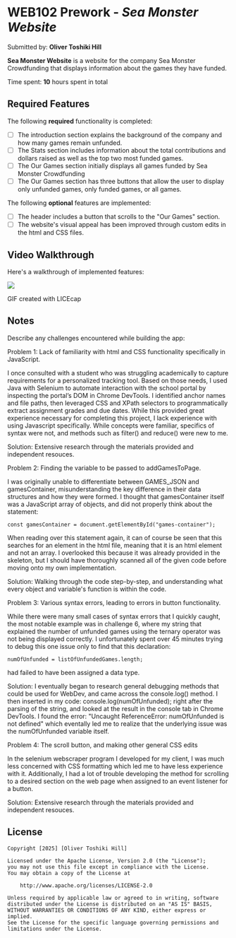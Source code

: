 # WEB102 Prework - *Sea Monster Website*

Submitted by: **Oliver Toshiki Hill**

**Sea Monster Website** is a website for the company Sea Monster Crowdfunding that displays information about the games they have funded.

Time spent: **10** hours spent in total

## Required Features

The following **required** functionality is completed:

* [ ] The introduction section explains the background of the company and how many games remain unfunded.
* [ ] The Stats section includes information about the total contributions and dollars raised as well as the top two most funded games.
* [ ] The Our Games section initially displays all games funded by Sea Monster Crowdfunding
* [ ] The Our Games section has three buttons that allow the user to display only unfunded games, only funded games, or all games.

The following **optional** features are implemented:

* [ ] The header includes a button that scrolls to the "Our Games" section.
* [ ] The website's visual appeal has been improved through custom edits in the html and CSS files.

## Video Walkthrough

Here's a walkthrough of implemented features:

![](https://i.imgur.com/28EYizo.gif)

GIF created with LICEcap

## Notes

Describe any challenges encountered while building the app:


Problem 1: Lack of familiarity with html and CSS functionality specifically in JavaScript.

I once consulted with a student who was struggling academically to capture requirements for a personalized tracking tool. Based on those needs, I used Java with Selenium to automate interaction with the school portal by inspecting the portal’s DOM in Chrome DevTools. I identified anchor names and file paths, then leveraged CSS and XPath selectors to programmatically extract assignment grades and due dates. While this provided great experience necessary for completing this project, I lack experience with using Javascript specifically. While concepts were familiar, specifics of syntax were not, and methods such as filter() and reduce() were new to me.

Solution: Extensive research through the materials provided and independent resouces.


Problem 2: Finding the variable to be passed to addGamesToPage.

I was originally unable to differentiate between GAMES_JSON and gamesContainer, misunderstanding the key difference in their data structures and how they were formed. I thought that gamesContainer itself was a JavaScript array of objects, and did not properly think about the statement:

    const gamesContainer = document.getElementById("games-container");

When reading over this statement again, it can of course be seen that this searches for an element in the html file, meaning that it is an html element and not an array. I overlooked this because it was already provided in the skeleton, but I should have thoroughly scanned all of the given code before moving onto my own implementation.

Solution: Walking through the code step-by-step, and understanding what every object and variable's function is within the code.


Problem 3: Various syntax errors, leading to errors in button functionality.

While there were many small cases of syntax errors that I quickly caught, the most notable example was in challenge 6, where my string that explained the number of unfunded games using the ternary operator was not being displayed correctly. I unfortunately spent over 45 minutes trying to debug this one issue only to find that this declaration:

    numOfUnfunded = listOfUnfundedGames.length;

had failed to have been assigned a data type.

Solution: I eventually began to research general debugging methods that could be used for WebDev, and came across the console.log() method. I then inserted in my code: console.log(numOfUnfunded); right after the parsing of the string, and looked at the result in the console tab in Chrome DevTools. I found the error: "Uncaught ReferenceError: numOfUnfunded is not defined" which eventally led me to realize that the underlying issue was the numOfUnfunded variable itself.


Problem 4: The scroll button, and making other general CSS edits

In the selenium webscraper program I developed for my client, I was much less concerned with CSS formatting which led me to have less experience with it. Additionally, I had a lot of trouble developing the method for scrolling to a desired section on the web page when assigned to an event listener for a button.

Solution: Extensive research through the materials provided and independent resouces.


## License

    Copyright [2025] [Oliver Toshiki Hill]

    Licensed under the Apache License, Version 2.0 (the "License");
    you may not use this file except in compliance with the License.
    You may obtain a copy of the License at

        http://www.apache.org/licenses/LICENSE-2.0

    Unless required by applicable law or agreed to in writing, software
    distributed under the License is distributed on an "AS IS" BASIS,
    WITHOUT WARRANTIES OR CONDITIONS OF ANY KIND, either express or implied.
    See the License for the specific language governing permissions and
    limitations under the License.
